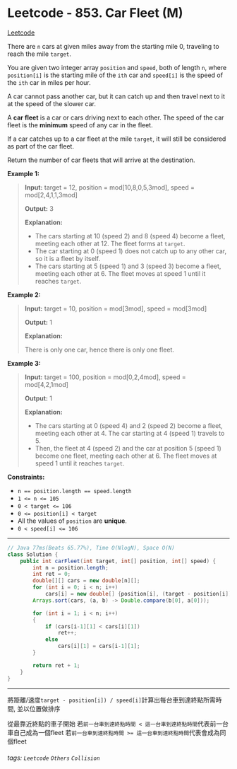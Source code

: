 # Leetcode - 853. Car Fleet (M)

[Leetcode](https://leetcode.com/problems/car-fleet/)

There are `n` cars at given miles away from the starting mile 0, traveling to reach the mile `target`.

You are given two integer array `position` and `speed`, both of length `n`, where `position[i]` is the starting mile of the `ith` car and `speed[i]` is the speed of the `ith` car in miles per hour.

A car cannot pass another car, but it can catch up and then travel next to it at the speed of the slower car.

A **car fleet** is a car or cars driving next to each other. The speed of the car fleet is the **minimum** speed of any car in the fleet.

If a car catches up to a car fleet at the mile `target`, it will still be considered as part of the car fleet.

Return the number of car fleets that will arrive at the destination.

**Example 1:**

> **Input:** target = 12, position = mod[10,8,0,5,3mod], speed = mod[2,4,1,1,3mod]
> 
> **Output:** 3
> 
> **Explanation:**
> 
> -   The cars starting at 10 (speed 2) and 8 (speed 4) become a fleet, meeting each other at 12. The fleet forms at `target`.
> -   The car starting at 0 (speed 1) does not catch up to any other car, so it is a fleet by itself.
> -   The cars starting at 5 (speed 1) and 3 (speed 3) become a fleet, meeting each other at 6. The fleet moves at speed 1 until it reaches `target`.

**Example 2:**

> **Input:** target = 10, position = mod[3mod], speed = mod[3mod]
> 
> **Output:** 1
> 
> **Explanation:**
> 
> There is only one car, hence there is only one fleet.

**Example 3:**

> **Input:** target = 100, position = mod[0,2,4mod], speed = mod[4,2,1mod]
> 
> **Output:** 1
> 
> **Explanation:**
> 
> -   The cars starting at 0 (speed 4) and 2 (speed 2) become a fleet, meeting each other at 4. The car starting at 4 (speed 1) travels to 5.
> -   Then, the fleet at 4 (speed 2) and the car at position 5 (speed 1) become one fleet, meeting each other at 6. The fleet moves at speed 1 until it reaches `target`.

**Constraints:**

-   `n == position.length == speed.length`
-   `1 <= n <= 105`
-   `0 < target <= 106`
-   `0 <= position[i] < target`
-   All the values of `position` are **unique**.
-   `0 < speed[i] <= 106`

---
```java
// Java 77ms(Beats 65.77%), Time O(NlogN), Space O(N)
class Solution {
    public int carFleet(int target, int[] position, int[] speed) {
        int n = position.length;
        int ret = 0;
        double[][] cars = new double[n][];
        for (int i = 0; i < n; i++)
            cars[i] = new double[] {position[i], (target - position[i]) * 1.0 / speed[i]};
        Arrays.sort(cars, (a, b) -> Double.compare(b[0], a[0]));

        for (int i = 1; i < n; i++)
        {
            if (cars[i-1][1] < cars[i][1])
                ret++;
            else
                cars[i][1] = cars[i-1][1];
        }

        return ret + 1;
    }
}
```
---

將距離/速度`target - position[i]) / speed[i]`計算出每台車到達終點所需時間, 並以位置做排序

從最靠近終點的車子開始
若`前一台車到達終點時間 < 這一台車到達終點時間`代表前一台車自己成為一個fleet
若`前一台車到達終點時間 >= 這一台車到達終點時間`代表會成為同個fleet


###### tags: `Leetcode` `Others` `Collision`